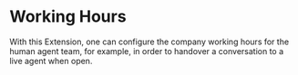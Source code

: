# Working Hours

With this Extension, one can configure the company working hours for the human agent team, for example, in order to handover a conversation to a live agent when open.